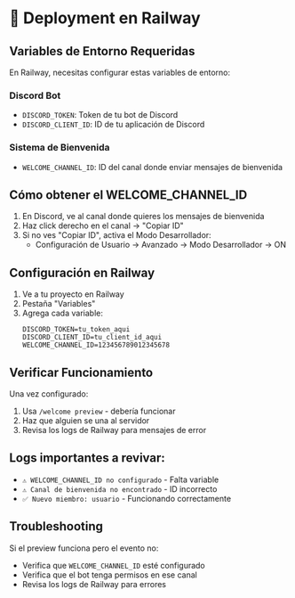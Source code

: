 # 🚀 Deployment en Railway

## Variables de Entorno Requeridas

En Railway, necesitas configurar estas variables de entorno:

### Discord Bot
- `DISCORD_TOKEN`: Token de tu bot de Discord
- `DISCORD_CLIENT_ID`: ID de tu aplicación de Discord

### Sistema de Bienvenida
- `WELCOME_CHANNEL_ID`: ID del canal donde enviar mensajes de bienvenida

## Cómo obtener el WELCOME_CHANNEL_ID

1. En Discord, ve al canal donde quieres los mensajes de bienvenida
2. Haz click derecho en el canal → "Copiar ID"
3. Si no ves "Copiar ID", activa el Modo Desarrollador:
   - Configuración de Usuario → Avanzado → Modo Desarrollador → ON

## Configuración en Railway

1. Ve a tu proyecto en Railway
2. Pestaña "Variables"
3. Agrega cada variable:
   ```
   DISCORD_TOKEN=tu_token_aqui
   DISCORD_CLIENT_ID=tu_client_id_aqui
   WELCOME_CHANNEL_ID=123456789012345678
   ```

## Verificar Funcionamiento

Una vez configurado:
1. Usa `/welcome preview` - debería funcionar
2. Haz que alguien se una al servidor
3. Revisa los logs de Railway para mensajes de error

## Logs importantes a revivar:
- `⚠️ WELCOME_CHANNEL_ID no configurado` - Falta variable
- `⚠️ Canal de bienvenida no encontrado` - ID incorrecto
- `✅ Nuevo miembro: usuario` - Funcionando correctamente

## Troubleshooting

Si el preview funciona pero el evento no:
- Verifica que `WELCOME_CHANNEL_ID` esté configurado
- Verifica que el bot tenga permisos en ese canal
- Revisa los logs de Railway para errores